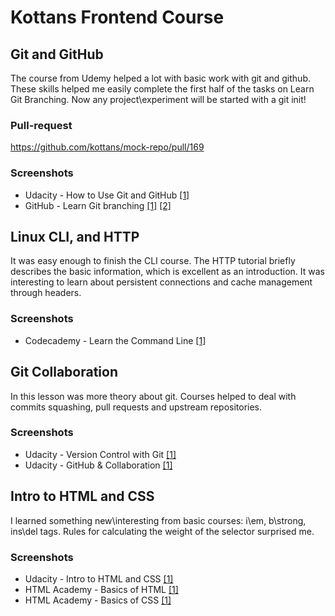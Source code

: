 # Kottans Frontend Course

## Git and GitHub

The course from Udemy helped a lot with basic work with git and github. These skills helped me easily complete the first half of the tasks on Learn Git Branching. Now any project\experiment will be started with a git init!

### Pull-request
	
https://github.com/kottans/mock-repo/pull/169

### Screenshots

- Udacity - How to Use Git and GitHub [\[1\]](task_git_intro/udacity_using_git.png)
- GitHub - Learn Git branching [\[1\]](task_git_intro/github_branching_1.jpg) [\[2\]](task_git_intro/github_branching_2.jpg)

## Linux CLI, and HTTP

It was easy enough to finish the CLI course. The HTTP tutorial briefly describes the basic information, which is excellent as an introduction. It was interesting to learn about persistent connections and cache management through headers.

### Screenshots

- Codecademy - Learn the Command Line [\[1\]](task_linux_cli/codecademy_linux_cli.png)

## Git Collaboration

In this lesson was more theory about git. Courses helped to deal with commits squashing, pull requests and upstream repositories.

### Screenshots

- Udacity - Version Control with Git [\[1\]](task_git_collaboration/udacity_version_control.png)
- Udacity - GitHub & Collaboration [\[1\]](task_git_collaboration/udacity_collaboration.png)

## Intro to HTML and CSS

I learned something new\interesting from basic courses: i\em, b\strong, ins\del tags.
Rules for calculating the weight of the selector surprised me.

### Screenshots

- Udacity - Intro to HTML and CSS [\[1\]](task_html_css_intro/udacity.com_courses_html.png)
- HTML Academy - Basics of HTML [\[1\]](task_html_css_intro/htmlacademy.ru_courses_basic-html.png)
- HTML Academy - Basics of CSS [\[1\]](task_html_css_intro/htmlacademy.ru_courses_basic-css.png)

